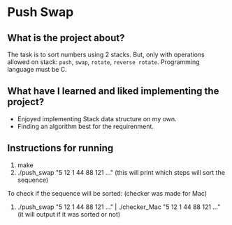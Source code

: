 # Push Swap

## What is the project about?
The task is to sort numbers using 2 stacks. But, only with operations allowed on stack: `push`, `swap`, `rotate`, `reverse rotate`. Programming language must be C.

## What have I learned and liked implementing the project?
* Enjoyed implementing Stack data structure on my own.
* Finding an algorithm best for the requirenment.

## Instructions for running
1. make
2. ./push_swap "5 12 1 44 88 121 ..." (this will print which steps will sort the sequence)

To check if the sequence will be sorted: (checker was made for Mac)
1. ./push_swap "5 12 1 44 88 121 ..." | ./checker_Mac "5 12 1 44 88 121 ..." (it will output if it was sorted or not)